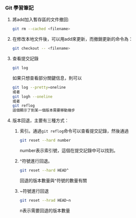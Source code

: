 ### Git 學習筆記
1. 將add加入暫存區的文件撤回:

   ```bash
   git rm --cached <filename>
   ```

2. 在修改本地文件後，可以用add來更新，而撤銷更新的命令為：

   ```bash
   git checkout -- <filename>
   ```

3. 查看提交記錄

   ```bash
   git log
   ```

   如果只想查看部分關鍵信息，則可以

   ```bash
   git log --pretty=oneline
   或者
   git logh --oneline
   或者
   git reflog
   這個顯示了到某一個版本需要移動幾步
   ```

4. 版本回退，主要有三種方式：

   1. 索引。通過```git reflog```命令可以查看提交記錄，然後通過

      ```bash
      git reset --hard number
      ```

      number表示索引號，這個在提交記錄中可以找到。

   2. ^符號進行回退。

      ```bash
      git reset --hard HEAD^
      ```

      回退的版本數量與^符號的數量有關

   3. ~符號進行回退

      ```bash
      git reset --hrad HEAD~n
      ```

      n表示需要回退的版本數量
